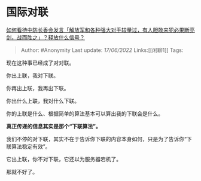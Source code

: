# 国际对联
[如何看待中防长香会发言「解放军和各种强大对手较量过，有人胆敢来犯必果断亮剑，战而胜之」？释放什么信号？](https://www.zhihu.com/question/537311983/answer/2527267386)

> Author: #Anonymity
> Last update: *17/06/2022*
> Links:[[闲聊1]]
> Tags:

现在这种事已经成了对对联。

你出上联，我对下联。

你再出上联，我再出下联。

你出什么上联，我对什么下联。

你的上联是什么、根据简单的算法基本可以算出我的下联会是什么。

**真正传递的信息其实是那个“下联算法”。**

我们不停的对下联，其实不在于告诉你下联的内容本身如何，只是为了告诉你“下联算法稳定有效”。

它出上联，你不对下联，它还以为服务器宕机了。

那就不好了。

